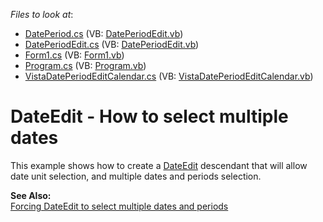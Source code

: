 <!-- default file list -->
*Files to look at*:

* [DatePeriod.cs](./CS/DatePeriodEdit/DatePeriod.cs) (VB: [DatePeriodEdit.vb](./VB/DatePeriodEdit/DatePeriodEdit.vb))
* [DatePeriodEdit.cs](./CS/DatePeriodEdit/DatePeriodEdit.cs) (VB: [DatePeriodEdit.vb](./VB/DatePeriodEdit/DatePeriodEdit.vb))
* [Form1.cs](./CS/DatePeriodEdit/Form1.cs) (VB: [Form1.vb](./VB/DatePeriodEdit/Form1.vb))
* [Program.cs](./CS/DatePeriodEdit/Program.cs) (VB: [Program.vb](./VB/DatePeriodEdit/Program.vb))
* [VistaDatePeriodEditCalendar.cs](./CS/DatePeriodEdit/VistaDatePeriodEditCalendar.cs) (VB: [VistaDatePeriodEditCalendar.vb](./VB/DatePeriodEdit/VistaDatePeriodEditCalendar.vb))
<!-- default file list end -->
# DateEdit - How to select multiple dates


<p>This example shows how to create a <a href="http://documentation.devexpress.com/#WindowsForms/clsDevExpressXtraEditorsDateEdittopic">DateEdit</a> descendant that will allow date unit selection, and multiple dates and periods selection.</p><p><strong>See Also:</strong><br />
<a href="https://www.devexpress.com/Support/Center/p/K18343">Forcing DateEdit to select multiple dates and periods</a></p>

<br/>


